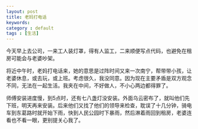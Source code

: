 ```yaml
---
layout: post
title: 老妈打电话
keywords: 
category : default
tags : [生活]
---
```

今天早上去公司，一来工人装灯罩，得有人监工，二来顺便写点代码，也避免在租房可能会与老婆吵架。

将近中午时，老妈打电话来，她的意思是过阵时间又来一次南宁，帮带带小孩，让老婆休息，或去玩，或上班。考虑很久，我没同意。因为现在主要矛盾是双方观念不同，无法在一起生活。我夹在中间，不好做人，不小心两边都得罪了。

师傅安装进度慢，到5点时，还有七八盏灯没安装。外面乌云密布了，就叫他们先下班，明天再来安装。后来他们又找了他们的领导来检查，耽误了十几分钟，骑电车到东葛路时就开始下雨，快到人民公园时下暴雨，然后淋着雨回到租房，老婆连看也不看一眼，更别提关心我了。


